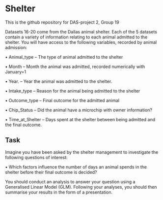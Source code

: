 # Shelter

This is the github repository for DAS-project 2, Group 19

Datasets 16-20 come from the Dallas animal shelter. Each of the 5 datasets contain a variety of
information relating to each animal admitted to the shelter. You will have access to the following
variables, recorded by animal admission:

• Animal_type – The type of animal admitted to the shelter

• Month – Month the animal was admitted, recorded numerically with January=1

• Year. – Year the animal was admitted to the shelter.

• Intake_type – Reason for the animal being admitted to the shelter

• Outcome_type – Final outcome for the admitted animal

• Chip_Status – Did the animal have a microchip with owner information?

• Time_at_Shelter – Days spent at the shelter between being admitted and the final outcome.

## Task

Imagine you have been asked by the shelter management to investigate the following questions of
interest:

• Which factors influence the number of days an animal spends in the shelter before their
final outcome is decided?

You should conduct an analysis to answer your question using a Generalised Linear Model (GLM).
Following your analyses, you should then summarise your results in the form of a presentation.

